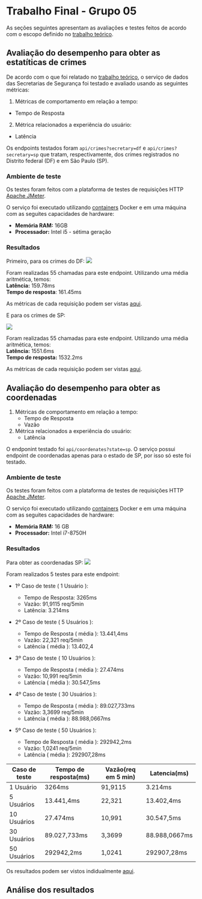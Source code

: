 # Trabalho Final - Grupo 05
As seções seguintes apresentam as avaliações e testes feitos de acordo com o escopo definido no [trabalho teórico](https://github.com/fga-verival/2020-2Grupo5/blob/3d5bf96a7909529d0d95449cc3acbfaa33d7764e/trabalho-final.pdf).

## Avaliação do desempenho para obter as estatíticas de crimes

De acordo com o que foi relatado no [trabalho teórico](https://github.com/fga-verival/2020-2Grupo5/blob/3d5bf96a7909529d0d95449cc3acbfaa33d7764e/trabalho-final.pdf), o serviço de dados das Secretarias de Segurança foi testado e avaliado usando as seguintes métricas:

1.  Métricas de comportamento em relação a tempo:
* Tempo de Resposta
2. Métrica relacionados a experiência do usuário:
* Latência 

Os endpoints testados foram `api/crimes?secretary=df` e `api/crimes?secretary=sp` que tratam, respectivamente, dos crimes registrados no Distrito federal (DF) e em São Paulo (SP).

### Ambiente de teste
Os testes foram feitos com a plataforma de testes de requisições HTTP [Apache JMeter](https://jmeter.apache.org/).

O serviço foi executado utilizando [containers](https://github.com/fga-eps-mds/2020.1-stay-safe-secretary-service/blob/develop/docker-compose.yml) Docker e em uma máquina com as seguites capacidades de hardware:
* **Memória RAM:** 16GB
* **Processador:** Intel i5 - sétima geração

### Resultados
Primeiro, para os crimes do DF:
![](https://i.imgur.com/LDI4Qgi.png)

Foram realizadas 55 chamadas para este endpoint. Utilizando uma média aritmética, temos:<br>
**Latência:** 159.78ms<br>
**Tempo de resposta**: 161.45ms<br>

As métricas de cada requisição podem ser vistas [aqui](https://github.com/fga-verival/2020-2Grupo5/blob/trabfinal/Resultados/Crimes/df.csv).

E para os crimes de SP:

![](https://i.imgur.com/GGcSJJI.png)

Foram realizadas 55 chamadas para este endpoint. Utilizando uma média aritmética, temos:<br>
**Latência:** 1551.6ms<br>
**Tempo de resposta:** 1532.2ms<br>

As métricas de cada requisição podem ser vistas [aqui](https://github.com/fga-verival/2020-2Grupo5/blob/trabfinal/Resultados/Crimes/sp.csv).

## Avaliação do desempenho para obter as coordenadas

1.  Métricas de comportamento em relação a tempo:
    * Tempo de Resposta
    * Vazão 
2. Métrica relacionados a experiência do usuário:
    * Latência 

O endponint testado foi ```api/coordenates?state=sp```. O serviço possui endpoint de coordenadas apenas para o estado de SP, por isso só este foi testado.

### Ambiente de teste
Os testes foram feitos com a plataforma de testes de requisições HTTP [Apache JMeter](https://jmeter.apache.org/).

O serviço foi executado utilizando [containers](https://github.com/fga-eps-mds/2020.1-stay-safe-secretary-service/blob/develop/docker-compose.yml) Docker e em uma máquina com as seguites capacidades de hardware:
* **Memória RAM:** 16 GB
* **Processador:** Intel  i7-8750H

### Resultados

Para obter as coordenadas SP:
![](https://media.discordapp.net/attachments/814603669365981220/836005150061232188/unknown.png?width=1025&height=129)

Foram realizados 5 testes para este endpoint:
- 1º Caso de teste ( 1 Usuário ):
    - Tempo de Resposta: 3265ms
    - Vazão: 91,9115 req/5min
    - Latência: 3.214ms

- 2º Caso de teste ( 5 Usuários ):
    - Tempo de Resposta ( média ): 13.441,4ms
    - Vazão: 22,321 req/5min
    - Latência ( média ): 13.402,4

- 3º Caso de teste ( 10 Usuários ):
    - Tempo de Resposta ( média ): 27.474ms
    - Vazão: 10,991 req/5min
    - Latência ( média ): 30.547,5ms

- 4º Caso de teste ( 30 Usuários ):
    - Tempo de Resposta ( média ): 89.027,733ms
    - Vazão: 3,3699 req/5min
    - Latência ( média ): 88.988,0667ms

- 5º Caso de teste ( 50 Usuários ):
    - Tempo de Resposta ( média ): 292942,2ms
    - Vazão: 1,0241 req/5min
    - Latência ( média ): 292907,28ms

Caso de teste | Tempo de resposta(ms) | Vazão(req em 5 min) | Latencia(ms)
------------- | ----------------- | ----- | --------
1 Usuário     |   3264ms      | 91,9115 | 3.214ms
5 Usuários    |   13.441,4ms  | 22,321 | 13.402,4ms
10 Usuários   |   27.474ms    | 10,991 | 30.547,5ms
30 Usuários   |   89.027,733ms| 3,3699 | 88.988,0667ms
50 Usuários   |   292942,2ms  | 1,0241 | 292907,28ms    

Os resultados podem ser vistos indidualmente [aqui](https://github.com/fga-verival/2020-2Grupo5/blob/trabfinal/Resultados/Coordinates/sp).

## Análise dos resultados







